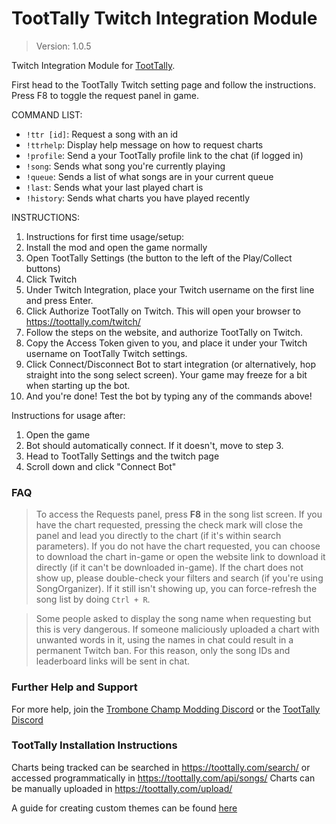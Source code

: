 # TootTally Twitch Integration Module

> Version: 1.0.5

Twitch Integration Module for [TootTally](https://toottally.com/).

First head to the TootTally Twitch setting page and follow the instructions.
Press F8 to toggle the request panel in game.

COMMAND LIST:
- `!ttr [id]`: Request a song with an id
- `!ttrhelp`: Display help message on how to request charts
- `!profile`: Send a your TootTally profile link to the chat (if logged in)
- `!song`: Sends what song you're currently playing
- `!queue`: Sends a list of what songs are in your current queue
- `!last`: Sends what your last played chart is
- `!history`: Sends what charts you have played recently

INSTRUCTIONS:
1. Instructions for first time usage/setup:
2. Install the mod and open the game normally
3. Open TootTally Settings (the button to the left of the Play/Collect buttons)
4. Click Twitch
5. Under Twitch Integration, place your Twitch username on the first line and press Enter.
6. Click Authorize TootTally on Twitch. This will open your browser to https://toottally.com/twitch/
7. Follow the steps on the website, and authorize TootTally on Twitch.
8. Copy the Access Token given to you, and place it under your Twitch username on TootTally Twitch settings.
9. Click Connect/Disconnect Bot to start integration (or alternatively, hop straight into the song select screen). Your game may freeze for a bit when starting up the bot.
10. And you're done! Test the bot by typing any of the commands above!

Instructions for usage after:
1. Open the game
2. Bot should automatically connect. If it doesn't, move to step 3.
3. Head to TootTally Settings and the twitch page
4. Scroll down and click "Connect Bot"

### FAQ

> To access the Requests panel, press **F8** in the song list screen. If you have the chart requested, pressing the check mark will close the panel and lead you directly to the chart (if it's within search parameters). If you do not have the chart requested, you can choose to download the chart in-game or open the website link to download it directly (if it can't be downloaded in-game). If the chart does not show up, please double-check your filters and search (if you're using SongOrganizer). If it still isn't showing up, you can force-refresh the song list by doing `Ctrl + R`.

> Some people asked to display the song name when requesting but this is very dangerous. If someone maliciously uploaded a chart with unwanted words in it, using the names in chat could result in a permanent Twitch ban. For this reason, only the song IDs and leaderboard links will be sent in chat.

### Further Help and Support

For more help, join the [Trombone Champ Modding Discord](https://discord.gg/KVzKRsbetJ) or the [TootTally Discord](https://discord.gg/9jQmVEDVTp)

### TootTally Installation Instructions

Charts being tracked can be searched in https://toottally.com/search/ or accessed programmatically in https://toottally.com/api/songs/
Charts can be manually uploaded in https://toottally.com/upload/

A guide for creating custom themes can be found [here](https://bit.ly/toottallythemeguide)

